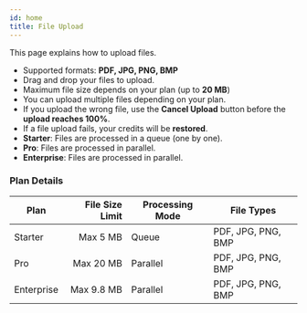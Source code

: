 ```yaml
---
id: home
title: File Upload
---
```


This page explains how to upload files.  

- Supported formats: **PDF, JPG, PNG, BMP**  
- Drag and drop your files to upload.  
- Maximum file size depends on your plan (up to **20 MB**)  
- You can upload multiple files depending on your plan.  
- If you upload the wrong file, use the **Cancel Upload** button before the **upload reaches 100%**.  
- If a file upload fails, your credits will be **restored**.  
- **Starter**: Files are processed in a queue (one by one).  
- **Pro**: Files are processed in parallel.  
- **Enterprise**: Files are processed in parallel.  

### Plan Details

| Plan       | File Size Limit | Processing Mode | File Types         |
| ---------- | --------------: | --------------- | ------------------ |
| Starter    | Max 5 MB        | Queue           | PDF, JPG, PNG, BMP |
| Pro        | Max 20 MB       | Parallel        | PDF, JPG, PNG, BMP |
| Enterprise | Max 9.8 MB      | Parallel        | PDF, JPG, PNG, BMP |
